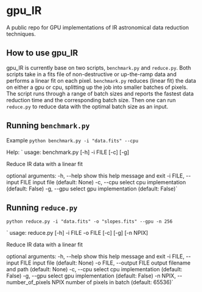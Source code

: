 # gpu_IR
A public repo for GPU implementations of IR astronomical data reduction techniques.

## How to use gpu_IR

gpu_IR is currently base on two scripts, `benchmark.py` and `reduce.py`. Both scripts take in a fits file of non-destructive or up-the-ramp data and performs a linear fit on each pixel. `benchmark.py` reduces (linear fit) the data on either a gpu or cpu, splitting up the job into smaller batches of pixels. The script runs through a range of batch sizes and reports the fastest data reduction time and the corresponding batch size. Then one can run `reduce.py` to reduce data with the optimal batch size as an input.


## Running `benchmark.py`

Example
` python benchmark.py -i "data.fits" --cpu `
 
 Help:
` 
 usage: benchmark.py [-h] -i FILE [-c] [-g]

Reduce IR data with a linear fit

optional arguments:
  -h, --help            show this help message and exit
  -i FILE, --input FILE
                        input file (default: None)
  -c, --cpu             select cpu implementation (default: False)
  -g, --gpu             select gpu implementation (default: False)`
  
  
## Running `reduce.py`

` python reduce.py -i "data.fits" -o "slopes.fits" --gpu -n 256 `

`
usage: reduce.py [-h] -i FILE -o FILE [-c] [-g] [-n NPIX]

Reduce IR data with a linear fit

optional arguments:
  -h, --help            show this help message and exit
  -i FILE, --input FILE
                        input file (default: None)
  -o FILE, --output FILE
                        output filename and path (default: None)
  -c, --cpu             select cpu implementation (default: False)
  -g, --gpu             select gpu implementation (default: False)
  -n NPIX, --number_of_pixels NPIX
                        number of pixels in batch (default: 65536)`

